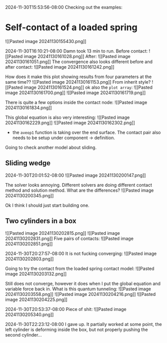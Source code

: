 2024-11-30T15:53:56-08:00
Checking out the examples:

# Self-contact of a loaded spring
![[Pasted image 20241130155430.png]]

2024-11-30T16:10:21-08:00
Damn took 13 min to run.
Before contact:
![[Pasted image 20241130161028.png]]
After:
![[Pasted image 20241130161051.png]]
The convergence also looks different before and after contact:
![[Pasted image 20241130161242.png]]

How does it make this plot showing results from four parameters at the same time??
![[Pasted image 20241130161153.png]]
From inherit style?
![[Pasted image 20241130161524.png]]
ok also the `plot array`:
![[Pasted image 20241130161700.png]]
![[Pasted image 20241130161719.png]]

There is quite a few options inside the contact node:
![[Pasted image 20241130161834.png]]

This global equation is also very interesting:
![[Pasted image 20241130162229.png]]
![[Pasted image 20241130162302.png]]
- the `aveop1` function is taking over the end surface.
The contact pair also needs to be setup under component -> definition.

Going to check another model about sliding.
## Sliding wedge
2024-11-30T20:01:52-08:00
![[Pasted image 20241130200147.png]]

The solver looks annoying. Different solvers are doing different contact method and solution method. What are the differences?
![[Pasted image 20241130200345.png]]

Ok I think I should just start building one.

## Two cylinders in a box

![[Pasted image 20241130202815.png]]
![[Pasted image 20241130202831.png]]
Five pairs of contacts:
![[Pasted image 20241130202851.png]]


2024-11-30T20:27:57-08:00
It is not fucking converging:
![[Pasted image 20241130202803.png]]

Going to try the contact from the loaded spring contact model:
![[Pasted image 20241130203132.png]]

Still does not converge, however it does when I put the global equation and variable force back in.
What is this quantum tunneling:
![[Pasted image 20241130203558.png]]
![[Pasted image 20241130204216.png]]
![[Pasted image 20241130204225.png]]

2024-11-30T20:53:37-08:00
Piece of shit:
![[Pasted image 20241130205340.png]]

2024-11-30T22:23:12-08:00
I gave up. It partially worked at some point, the left cylinder is deforming inside the box, but not properly pushing the second cylinder...



